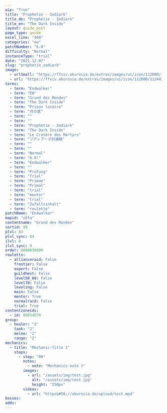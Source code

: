 ```yaml
---
wip: "True"
title: "Prophetie - Zodiark"
title_de: "Prophetie - Zodiark"
title_en: "The Dark Inside"
layout: guide_post
page_type: guide
excel_line: "409"
categories: "ew"
patchNumber: "6.0"
difficulty: "Normal"
instanceType: "trial"
date: "2021.12.07"
slug: "prophetie_zodiark"
image:
  - urlSmall: "https://ffxiv.akurosia.de/extras/images/ui/icon/112000/112443_hr1.png"
  - url: "https://ffxiv.akurosia.de/extras/images/ui/icon/112000/112443_hr1.png"
terms:
  - term: "Endwalker"
  - term: "EW"
  - term: "Grund des Mondes"
  - term: "The Dark Inside"
  - term: "Prison lunaire"
  - term: "月の底"
  - term: ""
  - term: ""
  - term: "Prophetie - Zodiark"
  - term: "The Dark Inside"
  - term: "Le Cratère des Martyrs"
  - term: "ゾディアーク討滅戦"
  - term: ""
  - term: ""
  - term: "Normal"
  - term: "6.0!"
  - term: "Endwalker"
  - term: ""
  - term: "Prüfung"
  - term: "Trial"
  - term: "Primae"
  - term: "Primal"
  - term: "trial"
  - term: "mentor"
  - term: "trial"
  - term: "Zufallsinhalt"
  - term: "roulette"
patchName: "Endwalker"
mapid: "u5fa"
contentname: "Grund des Mondes"
sortid: 99
plvl: 83
plvl_sync: 84
ilvl: 0
ilvl_sync: 0
order: 6000830099
rouletts:
  - allianceraid: False
    frontier: False
    expert: False
    guildhest: False
    level50_60: False
    level70: False
    leveling: False
    main: False
    mentor: True
    normalraid: False
    trial: True
contentzoneids:
  - id: 80034E70
group:
  - healer: "2"
    tank: "2"
    melee: "2"
    range: "2"
mechanics:
  - title: "Mechanic-Title 1"
    steps:
      - step: "09"
        notes:
          - note: "Mechanics-note 1"
        images:
          - url: "/assets/img/test.jpg"
            alt: "/assets/img/test.jpg"
            height: "250px"
        videos:
          - url: "https&#58;//akurosia.de/upload/test.mp4"
bosses:
adds:
---
```

